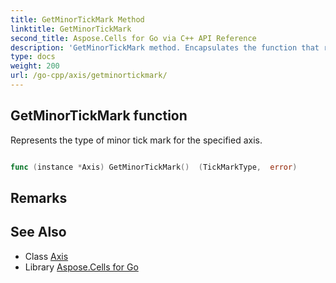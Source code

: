 ```yaml
---
title: GetMinorTickMark Method 
linktitle: GetMinorTickMark
second_title: Aspose.Cells for Go via C++ API Reference
description: 'GetMinorTickMark method. Encapsulates the function that represents getminortickmark in Go.'
type: docs
weight: 200
url: /go-cpp/axis/getminortickmark/
---
```


## GetMinorTickMark function

Represents the type of minor tick mark for the specified axis.

```go

func (instance *Axis) GetMinorTickMark()  (TickMarkType,  error) 

```

## Remarks


## See Also

* Class [Axis](../)
* Library [Aspose.Cells for Go](../../)
